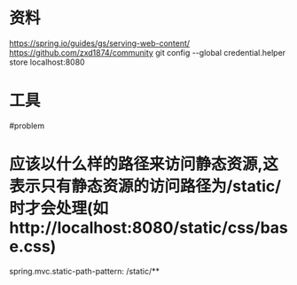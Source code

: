 # 资料
https://spring.io/guides/gs/serving-web-content/
https://github.com/zxd1874/community
git config --global credential.helper store
localhost:8080
# 工具
#problem
# 应该以什么样的路径来访问静态资源,这表示只有静态资源的访问路径为/static/ 时才会处理(如http://localhost:8080/static/css/base.css)
spring.mvc.static-path-pattern: /static/**

